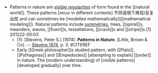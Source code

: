 - Patterns in nature are [visible regularities](((jCBLIut7Q))) of form found in the [[natural world]]. These patterns [recur in different contexts] 不同语境下再现/反复出现 and can sometimes be [modelled mathematically]([[mathematical modeling]]). Natural patterns include [symmetries]([[symmetry]]), trees, [[spiral]]s, meanders, waves, [[foam]]s, tessellations, [[crack]]s and [[stripe]]s.[1] 
201222-00:03
    - [1]: [Stevens, Peter S.] (1974). __Patterns in Nature__. [Little, Brown & Co]. -- [Stevens 1974](https://en.wikipedia.org/wiki/Patterns_in_nature#CITEREFStevens1974), p. 3. #CITEREF
    - Early [[Greek philosopher]]s studied pattern, with [[Plato]], [[Pythagoras]] and [[Empedocles]] [attempting to explain] [[order]] in nature. The [modern understanding] of [visible patterns] [developed gradually] over time.

